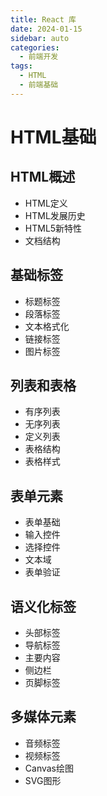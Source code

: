```yaml
---
title: React 库
date: 2024-01-15
sidebar: auto
categories:
  - 前端开发
tags:
  - HTML
  - 前端基础
---
```


# HTML基础

## HTML概述
- HTML定义
- HTML发展历史
- HTML5新特性
- 文档结构

## 基础标签
- 标题标签
- 段落标签
- 文本格式化
- 链接标签
- 图片标签

## 列表和表格
- 有序列表
- 无序列表
- 定义列表
- 表格结构
- 表格样式

## 表单元素
- 表单基础
- 输入控件
- 选择控件
- 文本域
- 表单验证

## 语义化标签
- 头部标签
- 导航标签
- 主要内容
- 侧边栏
- 页脚标签

## 多媒体元素
- 音频标签
- 视频标签
- Canvas绘图
- SVG图形 